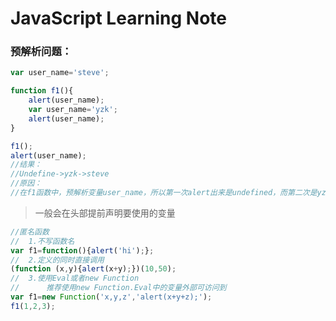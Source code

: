 # JavaScript Learning Note

### 预解析问题：
```javascript
var user_name='steve';

function f1(){
    alert(user_name);
    var user_name='yzk';
    alert(user_name);
}

f1();
alert(user_name);
//结果：
//Undefine->yzk->steve
//原因：
//在f1函数中，预解析变量user_name，所以第一次alert出来是undefined，而第二次是yzk。第三次alert出来的是当前块的user_name，所以是steve
```
> 一般会在头部提前声明要使用的变量

```javascript
//匿名函数
//  1.不写函数名
var f1=function(){alert('hi');};
//  2.定义的同时直接调用
(function (x,y){alert(x+y);})(10,50);
//  3.使用Eval或者new Function
//      推荐使用new Function.Eval中的变量外部可访问到
var f1=new Function('x,y,z','alert(x+y+z);');
f1(1,2,3);
```



